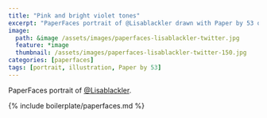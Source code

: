 ```yaml
---
title: "Pink and bright violet tones"
excerpt: "PaperFaces portrait of @Lisablackler drawn with Paper by 53 on an iPad."
image: 
  path: &image /assets/images/paperfaces-lisablackler-twitter.jpg 
  feature: *image
  thumbnail: /assets/images/paperfaces-lisablackler-twitter-150.jpg
categories: [paperfaces]
tags: [portrait, illustration, Paper by 53]
---
```


PaperFaces portrait of [@Lisablackler](https://twitter.com/Lisablackler).

{% include boilerplate/paperfaces.md %}
